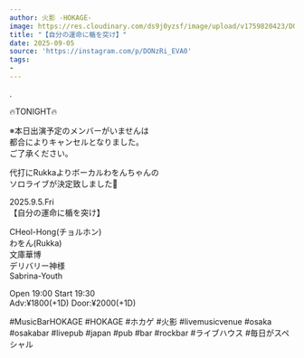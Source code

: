 ```yaml
---
author: 火影 -HOKAGE-
image: https://res.cloudinary.com/ds9j0yzsf/image/upload/v1759820423/DONzRi_EVA0.jpg
title: "【自分の運命に楯を突け】"
date: 2025-09-05
source: 'https://instagram.com/p/DONzRi_EVA0'
tags:
- 
---
```

.

🔥TONIGHT🔥

※本日出演予定のメンバーがいませんは<br>
都合によりキャンセルとなりました。<br>
ご了承ください。

代打にRukkaよりボーカルわをんちゃんの<br>
ソロライブが決定致しました🕺

2025.9.5.Fri<br>
【自分の運命に楯を突け】

CHeol-Hong(チョルホン)<br>
わをん(Rukka)<br>
文庫華博<br>
デリバリー神様<br>
Sabrina-Youth

Open 19:00 Start 19:30<br>
Adv:¥1800(+1D) Door:¥2000(+1D)

#MusicBarHOKAGE #HOKAGE #ホカゲ #火影 #livemusicvenue #osaka #osakabar #livepub #japan #pub #bar #rockbar #ライブハウス #毎日がスペシャル